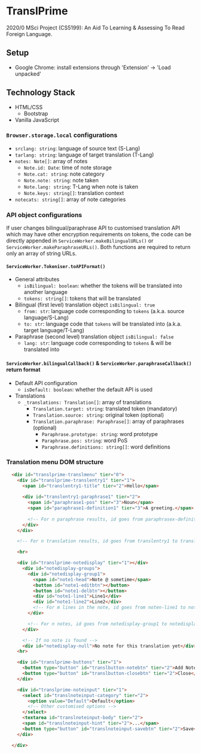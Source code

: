 # TranslPrime

2020/0 MSci Project (CS5199): An Aid To Learning & Assessing To Read Foreign Language.

## Setup

- Google Chrome: install extensions through 'Extension' -> 'Load unpacked'

## Technology Stack

- HTML/CSS
  - Bootstrap
- Vanilla JavaScript

### `Browser.storage.local` configurations

- `srclang: string`: language of source text (S-Lang)
- `tarlang: string`: language of target translation (T-Lang)
- `notes: Note[]`: array of notes
  - `Note.id: Date`: time of note storage
  - `Note.cat: string`: note category
  - `Note.note: string`: note taken
  - `Note.lang: string`: T-Lang when note is taken
  - `Note.keys: string[]`: translation context
- `notecats: string[]`: array of note categories

### API object configurations

If user changes bilingual/paraphrase API to customised translation API which may have other encryption requirements on tokens, the code can be directly appended in `ServiceWorker.makeBilingualURLs()` or `ServiceWorker.makeParaphraseURLs()`. Both functions are required to return only an array of string URLs.

#### `ServiceWorker.Tokeniser.toAPIFormat()`

- General attributes
  - `isBilingual: boolean`: whether the tokens will be translated into another language
  - `tokens: string[]`: tokens that will be translated
- Bilingual (first level) translation object `isBilingual: true`
  - `from: str`: language code corresponding to `tokens` (a.k.a. source language/S-Lang)
  - `to: str`: language code that `tokens` will be translated into (a.k.a. target language/T-Lang)
- Paraphrase (second level) translation object `isBilingual: false`
  - `lang: str`: language code corresponding to `tokens` & will be translated into

#### `ServiceWorker.bilingualCallback()` & `ServiceWorker.paraphraseCallback()` return format

- Default API configuration
  - `isDefault: boolean`: whether the default API is used
- Translations
  - `_translations: Translation[]`: array of translations
    - `Translation.target: string`: translated token (mandatory)
    - `Translation.source: string`: original token (optional)
    - `Translation.paraphrase: Paraphrase[]`: array of paraphrases (optional)
      - `Paraphrase.prototype: string`: word prototype
      - `Paraphrase.pos: string`: word PoS
      - `Paraphrase.definitions: string[]`: word definitions

### Translation menu DOM structure

```HTML
  <div id="translprime-translmenu" tier="0">
    <div id="translprime-translentry1" tier="1">
      <span id="translentry1-title" tier="2">Hello</span>
      
      <div id="translentry1-paraphrase1" tier="2">
        <span id="paraphrase1-pos" tier="3">Noun</span>
        <span id="paraphrase1-definition1" tier="3">A greeting.</span>
        
        <!-- For n paraphrase results, id goes from paraphrasex-definition1 to paraphrase-definitionn (maximum: ServiceWorker.PARAPHRASE_AMOUNT) -->
      </div>
    </div>

    <!-- For n translation results, id goes from translentry1 to translentryn -->

    <hr>

    <div id="translprime-notedisplay" tier="1"></div>
      <div id="notedisplay-groups">
        <div id="notedisplay-group1">
          <span id="note1-head">Note @ sometime</span>
          <button id="note1-editbtn"></button>
          <button id="note1-delbtn"></button>
          <div id="note1-line1">Line1</div>
          <div id="note1-line2">Line2</div>
          <!-- For m lines in the note, id goes from noten-line1 to noten-linem -->
        </div>

        <!-- For n notes, id goes from notedisplay-group1 to notedisplay-groupn -->
      </div>

      <!-- If no note is found -->
      <div id="notedisplay-null">No note for this translation yet</div>
    <hr>

    <div id="translprime-buttons" tier="1">
      <button type="button" id="translbutton-notebtn" tier="2">Add Note</button>
      <button type="button" id="translbutton-closebtn" tier="2">Close</button>
    </div>

    <div id="translprime-noteinput" tier="1">
      <select id="translnoteinput-category" tier="2">
        <option value="Default">Default</option>
        <!-- Other customised options -->
      </select>
      <textarea id="translnoteinput-body" tier="2">
      <span id="translnoteinput-hint" tier="2">...</span>
      <button type="button" id="translnoteinput-savebtn" tier="2">Save</button>
    </div>

  </div>
```
